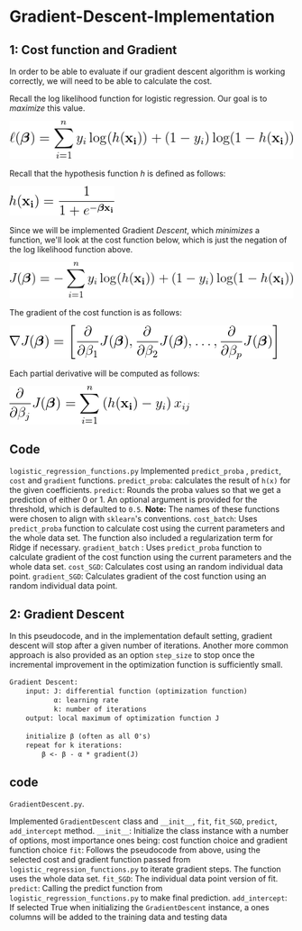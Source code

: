 # Gradient-Descent-Implementation

## 1: Cost function and Gradient

In order to be able to evaluate if our gradient descent algorithm is working
correctly, we will need to be able to calculate the cost.

Recall the log likelihood function for logistic regression. Our goal is to *maximize* this value.

![Cost Function](images/likelihood.png)
<!--
\ell(\boldsymbol\beta) = \sum_{i=1}^{n} y_i \log ( h(\mathbf{x_i}) ) + (1-y_i) \log (1 - h(\mathbf{x_i}))
-->

Recall that the hypothesis function *h* is defined as follows:

![hypothesis](images/hypothesis.png)
<!--
h(\mathbf{x_i}) = \frac{1}{1+e^{-\boldsymbol\beta\mathbf{x_i}}}
-->

Since we will be implemented Gradient *Descent*, which *minimizes* a function, we'll look at the cost function below, which is just the negation of the log likelihood function above.

![cost function](images/cost.png)
<!--
J(\boldsymbol\beta) = - \sum_{i=1}^{n} y_i \log ( h(\mathbf{x_i}) ) + (1-y_i) \log (1 - h(\mathbf{x_i}))
-->

The gradient of the cost function is as follows:

![gradient](images/gradient.png)
<!--
\nabla J(\boldsymbol\beta) =
\left[
\frac\partial{\partial\beta_1}J(\boldsymbol\beta),
\frac\partial{\partial\beta_2}J(\boldsymbol\beta),
\ldots,
\frac\partial{\partial\beta_p}J(\boldsymbol\beta)
\right]
-->

Each partial derivative will be computed as follows:

![partial](images/partial.png)
<!--
\frac\partial{\partial\beta_j}J(\boldsymbol\beta) =
\sum_{i=1}^n \left( h(\mathbf{x_i}) - y_i \right ) x_{ij}
-->

## Code
`logistic_regression_functions.py`
Implemented  `predict_proba` , `predict`, `cost` and `gradient` functions.
`predict_proba`: calculates the result of `h(x)` for the given coefficients.
`predict`: Rounds the proba values so that we get a prediction of either 0 or 1. An optional argument is provided for the threshold, which is defaulted to `0.5`.  **Note:** The names of these functions were chosen to align with `sklearn`'s conventions.
`cost_batch`: Uses `predict_proba` function to calculate cost using the current parameters and the whole
data set. The function also included a regularization term for Ridge if necessary.
`gradient_batch` : Uses `predict_proba` function to calculate gradient of the cost function using the current parameters and the whole data set.
`cost_SGD`: Calculates cost using an random individual data point.
`gradient_SGD`: Calculates gradient of the cost function using an random individual data point.

## 2: Gradient Descent

In this pseudocode, and in the implementation default setting, gradient descent will stop after a given number of iterations. Another more common approach is also provided as an option `step_size` to stop once the incremental improvement in the optimization function is sufficiently small.

    Gradient Descent:
        input: J: differential function (optimization function)
               α: learning rate
               k: number of iterations
        output: local maximum of optimization function J

        initialize β (often as all 0's)
        repeat for k iterations:
            β <- β - α * gradient(J)

## code
`GradientDescent.py`.

Implemented `GradientDescent` class and `__init__`, `fit`, `fit_SGD`, `predict`, `add_intercept` method.
`__init__`: Initialize the class instance with a number of options, most importance ones being: cost function choice and gradient function choice
`fit`: Follows the pseudocode from above, using the selected cost and gradient function passed from `logistic_regression_functions.py` to iterate gradient steps. The function uses the whole data set.
`fit_SGD`: The individual data point version of fit.
`predict`: Calling the predict function from `logistic_regression_functions.py` to make final prediction.
`add_intercept`: If selected True when initializing the `GradientDescent` instance, a ones columns will be added to the training data and testing data
